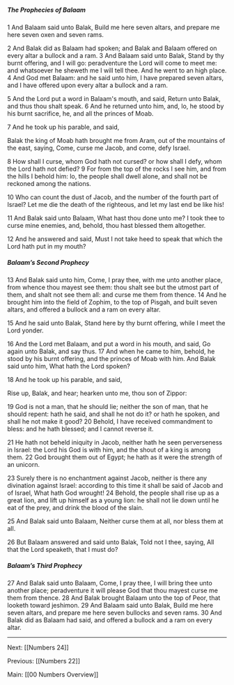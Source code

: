 ##### The Prophecies of Balaam

1 And Balaam said unto Balak, Build me here seven altars, and prepare me here seven oxen and seven rams.

2 And Balak did as Balaam had spoken; and Balak and Balaam offered on every altar a bullock and a ram. 3 And Balaam said unto Balak, Stand by thy burnt offering, and I will go: peradventure the Lord will come to meet me: and whatsoever he sheweth me I will tell thee. And he went to an high place. 4 And God met Balaam: and he said unto him, I have prepared seven altars, and I have offered upon every altar a bullock and a ram.

5 And the Lord put a word in Balaam's mouth, and said, Return unto Balak, and thus thou shalt speak. 6 And he returned unto him, and, lo, he stood by his burnt sacrifice, he, and all the princes of Moab.

7 And he took up his parable, and said, 

   Balak the king of Moab hath brought me from Aram, out of the mountains of the east, saying, Come, curse me Jacob, and come, defy Israel.

   8 How shall I curse, whom God hath not cursed? or how shall I defy, whom the Lord hath not defied? 9 For from the top of the rocks I see him, and from the hills I behold him: lo, the people shall dwell alone, and shall not be reckoned among the nations.

   10 Who can count the dust of Jacob, and the number of the fourth part of Israel? Let me die the death of the righteous, and let my last end be like his!

11 And Balak said unto Balaam, What hast thou done unto me? I took thee to curse mine enemies, and, behold, thou hast blessed them altogether.

12 And he answered and said, Must I not take heed to speak that which the Lord hath put in my mouth?

##### Balaam’s Second Prophecy

13 And Balak said unto him, Come, I pray thee, with me unto another place, from whence thou mayest see them: thou shalt see but the utmost part of them, and shalt not see them all: and curse me them from thence. 14 And he brought him into the field of Zophim, to the top of Pisgah, and built seven altars, and offered a bullock and a ram on every altar.

15 And he said unto Balak, Stand here by thy burnt offering, while I meet the Lord yonder.

16 And the Lord met Balaam, and put a word in his mouth, and said, Go again unto Balak, and say thus. 17 And when he came to him, behold, he stood by his burnt offering, and the princes of Moab with him. And Balak said unto him, What hath the Lord spoken?

18 And he took up his parable, and said, 

   Rise up, Balak, and hear; hearken unto me, thou son of Zippor:

   19 God is not a man, that he should lie; neither the son of man, that he should repent: hath he said, and shall he not do it? or hath he spoken, and shall he not make it good? 20 Behold, I have received commandment to bless: and he hath blessed; and I cannot reverse it.

   21 He hath not beheld iniquity in Jacob, neither hath he seen perverseness in Israel: the Lord his God is with him, and the shout of a king is among them. 22 God brought them out of Egypt; he hath as it were the strength of an unicorn.

   23 Surely there is no enchantment against Jacob, neither is there any divination against Israel: according to this time it shall be said of Jacob and of Israel, What hath God wrought! 24 Behold, the people shall rise up as a great lion, and lift up himself as a young lion: he shall not lie down until he eat of the prey, and drink the blood of the slain.

25 And Balak said unto Balaam, Neither curse them at all, nor bless them at all.

26 But Balaam answered and said unto Balak, Told not I thee, saying, All that the Lord speaketh, that I must do?

##### Balaam’s Third Prophecy

27 And Balak said unto Balaam, Come, I pray thee, I will bring thee unto another place; peradventure it will please God that thou mayest curse me them from thence. 28 And Balak brought Balaam unto the top of Peor, that looketh toward jeshimon. 29 And Balaam said unto Balak, Build me here seven altars, and prepare me here seven bullocks and seven rams. 30 And Balak did as Balaam had said, and offered a bullock and a ram on every altar.

---
Next: [[Numbers 24]]

Previous: [[Numbers 22]]

Main: [[00 Numbers Overview]]